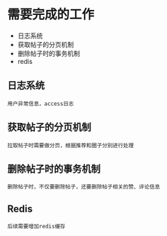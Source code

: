 # 需要完成的工作

- 日志系统
- 获取帖子的分页机制
- 删除帖子时的事务机制
- redis


## 日志系统
    用户异常信息，access日志

## 获取帖子的分页机制
    拉取帖子时需要做分页，根据推荐和圈子分别进行处理

## 删除帖子时的事务机制
    删除帖子时，不仅要删除帖子，还要删除帖子相关的赞、评论信息

## Redis
    后续需要增加redis缓存